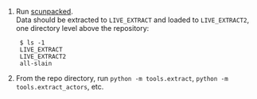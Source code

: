 1. Run [scunpacked](https://github.com/StarCitizenWiki/scunpacked).\
   Data should be extracted to `LIVE_EXTRACT` and loaded to `LIVE_EXTRACT2`, one directory level above the repository:
   ```
    $ ls -1
    LIVE_EXTRACT
    LIVE_EXTRACT2
    all-slain
   ```

2. From the repo directory, run `python -m tools.extract`, `python -m tools.extract_actors`, etc.
